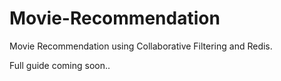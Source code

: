 # Movie-Recommendation
Movie Recommendation using Collaborative Filtering and Redis. 

Full guide coming soon..
